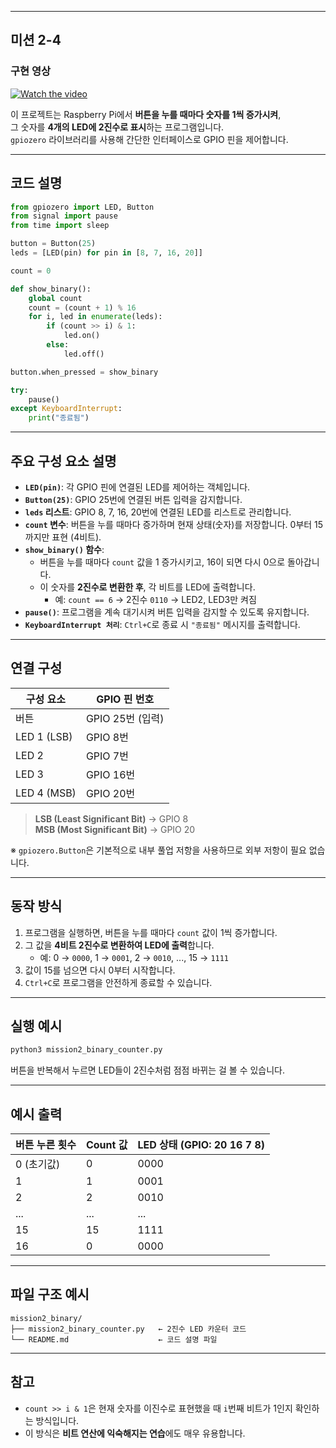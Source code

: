 
---

## 미션 2-4

### 구현 영상

[![Watch the video](https://img.youtube.com/vi/WcMkT7l_UuQ/0.jpg)](https://youtu.be/WcMkT7l_UuQ)


이 프로젝트는 Raspberry Pi에서 **버튼을 누를 때마다 숫자를 1씩 증가시켜**,  
그 숫자를 **4개의 LED에 2진수로 표시**하는 프로그램입니다.  
`gpiozero` 라이브러리를 사용해 간단한 인터페이스로 GPIO 핀을 제어합니다.

---

## 코드 설명

```python
from gpiozero import LED, Button
from signal import pause
from time import sleep

button = Button(25)
leds = [LED(pin) for pin in [8, 7, 16, 20]]

count = 0

def show_binary():
    global count
    count = (count + 1) % 16
    for i, led in enumerate(leds):
        if (count >> i) & 1:
            led.on()
        else:
            led.off()

button.when_pressed = show_binary

try:
    pause()
except KeyboardInterrupt:
    print("종료됨")
```

---

## 주요 구성 요소 설명

- **`LED(pin)`**: 각 GPIO 핀에 연결된 LED를 제어하는 객체입니다.
- **`Button(25)`**: GPIO 25번에 연결된 버튼 입력을 감지합니다.
- **`leds` 리스트**: GPIO 8, 7, 16, 20번에 연결된 LED를 리스트로 관리합니다.
- **`count` 변수**: 버튼을 누를 때마다 증가하며 현재 상태(숫자)를 저장합니다. 0부터 15까지만 표현 (4비트).
- **`show_binary()` 함수**:
  - 버튼을 누를 때마다 `count` 값을 1 증가시키고, 16이 되면 다시 0으로 돌아갑니다.
  - 이 숫자를 **2진수로 변환한 후**, 각 비트를 LED에 출력합니다.
    - 예: `count == 6` → 2진수 `0110` → LED2, LED3만 켜짐
- **`pause()`**: 프로그램을 계속 대기시켜 버튼 입력을 감지할 수 있도록 유지합니다.
- **`KeyboardInterrupt 처리`**: `Ctrl+C`로 종료 시 `"종료됨"` 메시지를 출력합니다.

---

## 연결 구성

| 구성 요소 | GPIO 핀 번호 |
|------------|--------------|
| 버튼       | GPIO 25번 (입력) |
| LED 1 (LSB) | GPIO 8번 |
| LED 2      | GPIO 7번 |
| LED 3      | GPIO 16번 |
| LED 4 (MSB) | GPIO 20번 |

> **LSB (Least Significant Bit)** → GPIO 8  
> **MSB (Most Significant Bit)** → GPIO 20

※ `gpiozero.Button`은 기본적으로 내부 풀업 저항을 사용하므로 외부 저항이 필요 없습니다.

---

## 동작 방식

1. 프로그램을 실행하면, 버튼을 누를 때마다 `count` 값이 1씩 증가합니다.
2. 그 값을 **4비트 2진수로 변환하여 LED에 출력**합니다.
   - 예: 0 → `0000`, 1 → `0001`, 2 → `0010`, ..., 15 → `1111`
3. 값이 15를 넘으면 다시 0부터 시작합니다.
4. `Ctrl+C`로 프로그램을 안전하게 종료할 수 있습니다.

---

## 실행 예시

```bash
python3 mission2_binary_counter.py
```

버튼을 반복해서 누르면 LED들이 2진수처럼 점점 바뀌는 걸 볼 수 있습니다.

---

## 예시 출력

| 버튼 누른 횟수 | Count 값 | LED 상태 (GPIO: 20 16 7 8) |
|----------------|-----------|-----------------------------|
| 0 (초기값)     | 0         | 0000                        |
| 1              | 1         | 0001                        |
| 2              | 2         | 0010                        |
| ...            | ...       | ...                         |
| 15             | 15        | 1111                        |
| 16             | 0         | 0000                        |

---

## 파일 구조 예시

```
mission2_binary/
├── mission2_binary_counter.py   ← 2진수 LED 카운터 코드
└── README.md                    ← 코드 설명 파일
```

---

## 참고

- `count >> i & 1`은 현재 숫자를 이진수로 표현했을 때 `i`번째 비트가 1인지 확인하는 방식입니다.
- 이 방식은 **비트 연산에 익숙해지는 연습**에도 매우 유용합니다.
